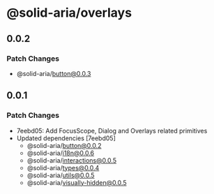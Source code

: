 # @solid-aria/overlays

## 0.0.2

### Patch Changes

- @solid-aria/button@0.0.3

## 0.0.1

### Patch Changes

- 7eebd05: Add FocusScope, Dialog and Overlays related primitives
- Updated dependencies [7eebd05]
  - @solid-aria/button@0.0.2
  - @solid-aria/i18n@0.0.6
  - @solid-aria/interactions@0.0.5
  - @solid-aria/types@0.0.4
  - @solid-aria/utils@0.0.5
  - @solid-aria/visually-hidden@0.0.5
